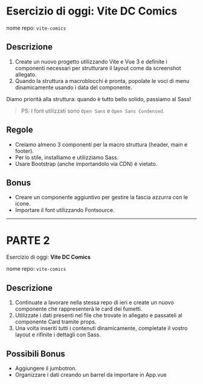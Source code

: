 # Esercizio di oggi: **Vite DC Comics**

nome repo: `vite-comics`

## Descrizione

1. Create un nuovo progetto utilizzando Vite e Vue 3 e definite i componenti necessari per strutturare il layout come da screenshot allegato.
1. Quando la struttura a macroblocchi è pronta, popolate le voci di menu
dinamicamente usando i data del componente.

Diamo priorità alla struttura: quando è tutto bello solido, passiamo al Sass!
>PS: I font utilizzati sono `Open Sans` e `Open Sans Condensed`.

## Regole

- Creiamo almeno 3 componenti per la macro struttura (header, main e footer).
- Per lo stile, installiamo e utilizziamo Sass.
- Usare Bootstrap (anche importandolo via CDN) è vietato.

## Bonus

- Creare un componente aggiuntivo per gestire la fascia azzurra con le icone.
- Importare il font utilizzando Fontsource.

---

# PARTE 2

Esercizio di oggi: **Vite DC Comics**

nome repo: `vite-comics`

## Descrizione

1. Continuate a lavorare nella stessa repo di ieri e create un nuovo componente che rappresenterà le card dei fumetti.
1. Utilizzate i dati presenti nel file  che trovate in allegato e passateli al componente Card tramite props.
1. Una volta inseriti tutti i contenuti dinamicamente, completate il vostro layout e rifinite i dettagli con Sass.

## Possibili Bonus

- Aggiungere il jumbotron.
- Organizzare i dati creando un barrel da importare in App.vue